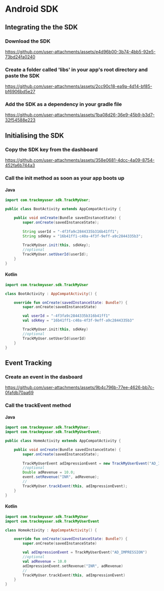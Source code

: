 # Android SDK

## Integrating the the SDK

### Download the SDK

https://github.com/user-attachments/assets/e4d96b00-3b74-4bb5-92e5-73bd24fa0240

### Create a folder called 'libs' in your app's root directory and paste the SDK

https://github.com/user-attachments/assets/2cc90c18-ea9a-4d14-bf85-bf6906bd5e27

### Add the SDK as a dependency in your gradle file

https://github.com/user-attachments/assets/1ba08d26-36e9-45b9-b3d7-32f54588e223

## Initialising the SDK

### Copy the SDK key from the dashboard

https://github.com/user-attachments/assets/358e0681-4dcc-4a09-8754-452fa6b744a3

### Call the init method as soon as your app boots up

#### Java

```java
import com.trackmyuser.sdk.TrackMyUser;

public class BootActivity extends AppCompatActivity {

    public void onCreate(Bundle savedInstanceState) {
        super.onCreate(savedInstanceState);
        
        String userId = "-4f3fa9c2844335b316b41ff1";
        String sdkKey = "16b41ff1-c40a-4f3f-9eff-a9c2844335b3";
        
        TrackMyUser.init(this, sdkKey);
        //optional
        TrackMyUser.setUserId(userId);
    }
}
```

#### Kotlin

```kotlin
import com.trackmyuser.sdk.TrackMyUser

class BootActivity : AppCompatActivity() {

    override fun onCreate(savedInstanceState: Bundle?) {
        super.onCreate(savedInstanceState)

        val userId = "-4f3fa9c2844335b316b41ff1"
        val sdkKey = "16b41ff1-c40a-4f3f-9eff-a9c2844335b3"

        TrackMyUser.init(this, sdkKey)
        //optional
        TrackMyUser.setUserId(userId)
    }
}
```

## Event Tracking

### Create an event in the dasboard

https://github.com/user-attachments/assets/9b4c796b-77ee-4626-bb7c-0fafdb70aa69

### Call the trackEvent method

#### Java

```java
import com.trackmyuser.sdk.TrackMyUser;
import com.trackmyuser.sdk.TrackMyUserEvent;

public class HomeActivity extends AppCompatActivity {

    public void onCreate(Bundle savedInstanceState) {
        super.onCreate(savedInstanceState);
        
        TrackMyUserEvent adImpressionEvent = new TrackMyUserEvent("AD_IMPRESSION");
        //optional
        Double adRevenue = 10.0;
        event.setRevenue("INR", adRevenue);
        //
        TrackMyUser.trackEvent(this, adImpressionEvent);
    }
}
```

#### Kotlin

```kotlin
import com.trackmyuser.sdk.TrackMyUser
import com.trackmyuser.sdk.TrackMyUserEvent

class HomeActivity : AppCompatActivity() {

    override fun onCreate(savedInstanceState: Bundle?) {
        super.onCreate(savedInstanceState)

        val adImpressionEvent = TrackMyUserEvent("AD_IMPRESSION")
        //optional
        val adRevenue = 10.0
        adImpressionEvent.setRevenue("INR", adRevenue)
        //
        TrackMyUser.trackEvent(this, adImpressionEvent)
    }
}
```
